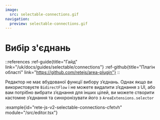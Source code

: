 ```yaml
---
image:
  src: selectable-connections.gif
navigation:
  preview: selectable-connections.gif
---
```


# Вибір з'єднань

::references
:ref-guide{title="Гайд" link="/uk/docs/guides/selectable/connections"}
:ref-github{title="Плагін області" link="https://github.com/retejs/area-plugin"}
::

Редактор не має вбудованої функції вибору з’єднань. Однак якщо ви використовуєте `BidirectFlow` і не можете видалити з’єднання з UI, або вам потрібно вибрати з’єднання для інших цілей, ви можете створити кастомне з’єднання та синхронізувати його з `AreaExtensions.selector`

:example{id="rete-js-v2-selectable-connections-cfetvh" module="/src/editor.tsx"}

